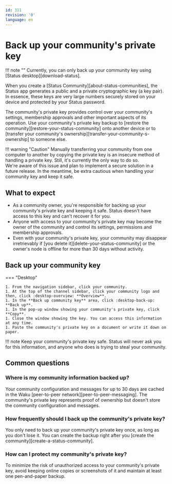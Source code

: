 ```yaml
---
id: 311
revision: '0'
language: en
---
```


# Back up your community's private key

!!! note ""
Currently, you can only back up your community key using [Status desktop][download-status].

When you create a [Status Community][about-status-communities], the Status app generates a public and a private cryptographic key (a key pair). In essence, these keys are very large numbers securely stored on your device and protected by your Status password.

The community's private key provides control over your community's settings, membership approvals and other important aspects of its operation. Use your community's private key backup to [restore the community][restore-your-status-community] onto another device or to [transfer your community's ownership][transfer-your-community-s-ownership] to someone else.

!!! warning "Caution"
Manually transferring your community from one computer to another by copying the private key is an insecure method of handling a private key. Still, it's currently the only way to do so.</br>
We're aware of this issue and plan to implement a secure solution in a future release. In the meantime, be extra cautious when handling your community key and keep it safe.

## What to expect

- As a community owner, you're responsible for backing up your community's private key and keeping it safe. Status doesn't have access to this key and can't recover it for you.
- Anyone with access to your community's private key may become the owner of the community and control its settings, permissions and membership approvals.
- Even with your community's private key, your community may disappear irretrievably if [you delete it][delete-your-status-community] or the owner's node is offline for more than 30 days without activity.

## Back up your community key

=== "Desktop"

    1. From the navigation sidebar, click your community.
    1. At the top of the channel sidebar, click your community logo and then, click :desktop-overview: **Overview**.
    1. In the **Back up community key** area, click :desktop-back-up: **Back up**.
    1. In the pop-up window showing your community's private key, click **Copy**.
    1. Close the window showing the key. You can access this information at any time.
    1. Paste the community's private key on a document or write it down on paper.

!!! note
Keep your community's private key safe. Status will never ask you for this information, and anyone who does is trying to steal your community.

## Common questions

### Where is my community information backed up?

Your community configuration and messages for up to 30 days are cached in the Waku [peer-to-peer network][peer-to-peer-messaging]. The community's private key represents proof of ownership but doesn't store the community configuration and messages.

### How frequently should I back up the community's private key?

You only need to back up your community's private key once, as long as you don't lose it. You can create the backup right after you [create the community][create-a-status-community].

### How can I protect my community's private key?

To minimize the risk of unauthorized access to your community's private key, avoid keeping online copies or screenshots of it and maintain at least one pen-and-paper backup.
